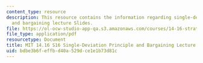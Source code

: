 ```yaml
---
content_type: resource
description: This resource contains the information regarding single-deviation principle
  and bargaining lecture Slides.
file: https://ol-ocw-studio-app-qa.s3.amazonaws.com/courses/14-16-strategy-and-information-spring-2016/bdbe3b6feffbd40a529dce1e1b73d81c_MIT14_16S16_single.pdf
file_type: application/pdf
resourcetype: Document
title: MIT 14.16 S16 Single-Deviation Principle and Bargaining Lecture Slides
uid: bdbe3b6f-effb-d40a-529d-ce1e1b73d81c
---
```

